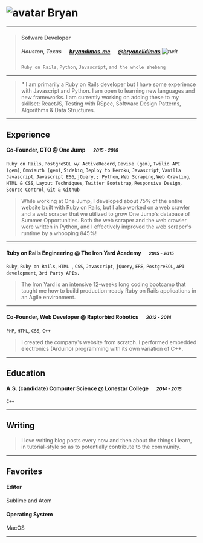 
# ![avatar][] Bryan

---

> #### Sofware Developer
> #####  Houston, Texas &emsp; [bryandimas.me][homepage] &emsp; [@bryanelidimas][twitter] ![twit][]
> `Ruby on Rails`, `Python`, `Javascript`, `and the whole shebang`

---
> **"** I am primarily a Ruby on Rails developer but I have some experience with Javascript and Python. I am open to learning new languages and new frameworks. I am currently working on adding these to my skillset: ReactJS, Testing with RSpec, Software Design Patterns, Algorithms & Data Structures.


---
## Experience
#### Co-Founder, CTO @ One Jump &emsp; <small>*2015 - 2016*</small>
`Ruby on Rails`, `PostgreSQL w/ ActiveRecord`, `Devise (gem)`, `Twilio API (gem)`, `Omniauth (gem)`, `Sidekiq`, `Deploy to Heroku`, `Javascript`, `Vanilla Javascript`, `Javascript ES6`, `jQuery`, `; Python`, `Web Scraping`, `Web Crawling`, `HTML & CSS`, `Layout Techniques`, `Twitter Bootstrap`, `Responsive Design`, `Source Control`, `Git & Github`
> While working at One Jump, I developed about 75% of the entire website built with Ruby on Rails, but I also worked on a web crawler and a web scraper that we utilized to grow One Jump's database of Summer Opportunities. Both the web scraper and the web crawler were written in Python, and I effectively improved the web scraper's runtime by a whooping 845%!

---
#### Ruby on Rails Engineering @ The Iron Yard Academy &emsp; <small>*2015 - 2015*</small>
`Ruby`, `Ruby on Rails`, `HTML `, `CSS`, `Javascript`, `jQuery`, `ERB`, `PostgreSQL`, `API development`, `3rd Party APIs.`
> The Iron Yard is an intensive 12-weeks long coding bootcamp that taught me how to build production-ready Ruby on Rails applications in an Agile environment.

---
#### Co-Founder, Web Developer @ Raptorbird Robotics &emsp; <small>*2012 - 2014*</small>
`PHP`, `HTML`, `CSS`, `C++`
> I created the company's website from scratch. I performed embedded electronics (Arduino) programming with its own variation of C++.

---
## Education
#### A.S. (candidate) Computer Science @ Lonestar College &emsp; <small>*2014 - 2015*</small>
`C++`

---
## Writing

> I love writing blog posts every now and then about the things I learn, in tutorial-style so as to potentially contribute to the community.

---
## Favorites
#### Editor
Sublime and Atom
#### Operating System
MacOS

---
[avatar]: https://avatars3.githubusercontent.com/u/6620941?v=3&s=100
[homepage]: http://bryandimas.me
[twitter]: https://twitter.com/bryanelidimas
[twit]: http://cdn-careers.sstatic.net/careers/Img/icon-twitter.png?v=b1bd58ad2034